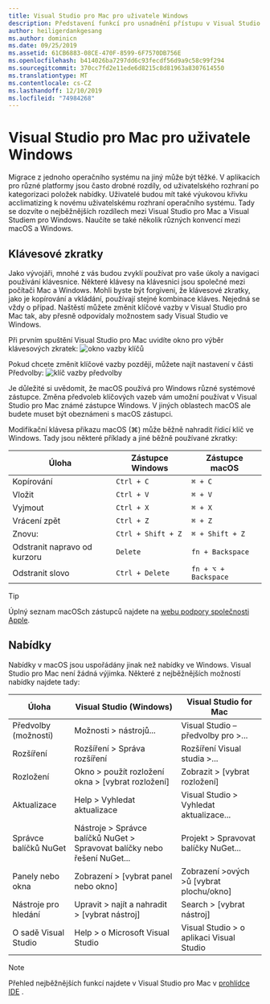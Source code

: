 ```yaml
---
title: Visual Studio pro Mac pro uživatele Windows
description: Představení funkcí pro usnadnění přístupu v Visual Studio pro Mac a jak je možné je povolit.
author: heiligerdankgesang
ms.author: dominicn
ms.date: 09/25/2019
ms.assetid: 61CB6883-08CE-470F-8599-6F7570DB756E
ms.openlocfilehash: b414026ba7297dd6c93fecdf56d9a9c58c99f294
ms.sourcegitcommit: 370cc7fd2e11ede6d8215c8d81963a8307614550
ms.translationtype: MT
ms.contentlocale: cs-CZ
ms.lasthandoff: 12/10/2019
ms.locfileid: "74984268"
---
```

# <a name="visual-studio-for-mac-for-windows-users"></a>Visual Studio pro Mac pro uživatele Windows

Migrace z jednoho operačního systému na jiný může být těžké. V aplikacích pro různé platformy jsou často drobné rozdíly, od uživatelského rozhraní po kategorizaci položek nabídky. Uživatelé budou mít také výukovou křivku acclimatizing k novému uživatelskému rozhraní operačního systému. Tady se dozvíte o nejběžnějších rozdílech mezi Visual Studio pro Mac a Visual Studiem pro Windows. Naučíte se také několik různých konvencí mezi macOS a Windows.

## <a name="keyboard-shortcuts"></a>Klávesové zkratky

Jako vývojáři, mnohé z vás budou zvyklí používat pro vaše úkoly a navigaci používání klávesnice. Některé klávesy na klávesnici jsou společné mezi počítači Mac a Windows. Mohli byste být forgiveni, že klávesové zkratky, jako je kopírování a vkládání, používají stejné kombinace kláves. Nejedná se vždy o případ. Naštěstí můžete změnit klíčové vazby v Visual Studio pro Mac tak, aby přesně odpovídaly možnostem sady Visual Studio ve Windows.

Při prvním spuštění Visual Studio pro Mac uvidíte okno pro výběr klávesových zkratek: ![okno vazby klíčů](media/ide-tour-2019-keyboard-shortcut.png)

Pokud chcete změnit klíčové vazby později, můžete najít nastavení v části Předvolby: ![klíč vazby předvolby](media/customizing-the-ide-image10a.png)

Je důležité si uvědomit, že macOS používá pro Windows různé systémové zástupce. Změna předvoleb klíčových vazeb vám umožní používat v Visual Studio pro Mac známé zástupce Windows. V jiných oblastech macOS ale budete muset být obeznámeni s macOS zástupci.

Modifikační klávesa příkazu macOS (⌘) může běžně nahradit řídicí klíč ve Windows. Tady jsou některé příklady a jiné běžně používané zkratky:

|Úloha                   |Zástupce Windows         |Zástupce macOS      |
|-----------------------|-------------------------|--------------------|
|Kopírování                   |`Ctrl + C`               |`⌘ + C`             |
|Vložit                  |`Ctrl + V`               |`⌘ + V`             |
|Vyjmout                    |`Ctrl + X`               |`⌘ + X`             |
|Vrácení zpět                   |`Ctrl + Z`               |`⌘ + Z`             |
|Znovu:                   |`Ctrl + Shift + Z`       |`⌘ + Shift + Z`     |
|Odstranit napravo od kurzoru |`Delete`                 |`fn + Backspace`    |
|Odstranit slovo            |`Ctrl + Delete`          |`fn + ⌥ + Backspace`|

> [!TIP]
> Úplný seznam macOSch zástupců najdete na [webu podpory společnosti Apple](https://support.apple.com/en-us/HT201236).

## <a name="menus"></a>Nabídky

Nabídky v macOS jsou uspořádány jinak než nabídky ve Windows. Visual Studio pro Mac není žádná výjimka. Některé z nejběžnějších možností nabídky najdete tady:

|Úloha                   |Visual Studio (Windows)                                              |Visual Studio for Mac                |
|-----------------------|---------------------------------------------------------------------|-------------------------------------|
|Předvolby (možnosti)  |Možnosti > nástrojů...                                                   |Visual Studio – předvolby pro >...       |
|Rozšíření             |Rozšíření > Správa rozšíření                                       |Rozšíření Visual studia >...        |
|Rozložení                |Okno > použít rozložení okna > [vybrat rozložení]                       |Zobrazit > [vybrat rozložení]               |
|Aktualizace                |Help > Vyhledat aktualizace                                             |Visual Studio > Vyhledat aktualizace... |
|Správce balíčků NuGet  |Nástroje > Správce balíčků NuGet > Spravovat balíčky nebo řešení NuGet... |Projekt > Spravovat balíčky NuGet...   |
|Panely nebo okna         |Zobrazení > [vybrat panel nebo okno]                                         |Zobrazení >ových >ů [vybrat plochu/okno]  |
|Nástroje pro hledání             |Upravit > najít a nahradit > [vybrat nástroj]                              |Search > [vybrat nástroj]               |
|O sadě Visual Studio    |Help > o Microsoft Visual Studio                                 |Visual Studio > o aplikaci Visual Studio  

> [!NOTE]
> Přehled nejběžnějších funkcí najdete v Visual Studio pro Mac v [prohlídce IDE](ide-tour.md) .